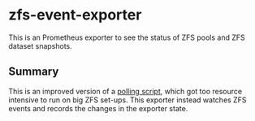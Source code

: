 # zfs-event-exporter

This is an Prometheus exporter to see the status of ZFS pools and ZFS dataset snapshots.

## Summary

This is an improved version of a [polling script], which got too resource intensive to run on big ZFS set-ups. This exporter instead watches ZFS events and records the changes in the exporter state.

[polling script]:https://github.com/simonswine/node-exporter-textfile-collector-scripts/blob/fb831ed78c7c4321b1d897ddc906e274f79e4e30/zfs.py
